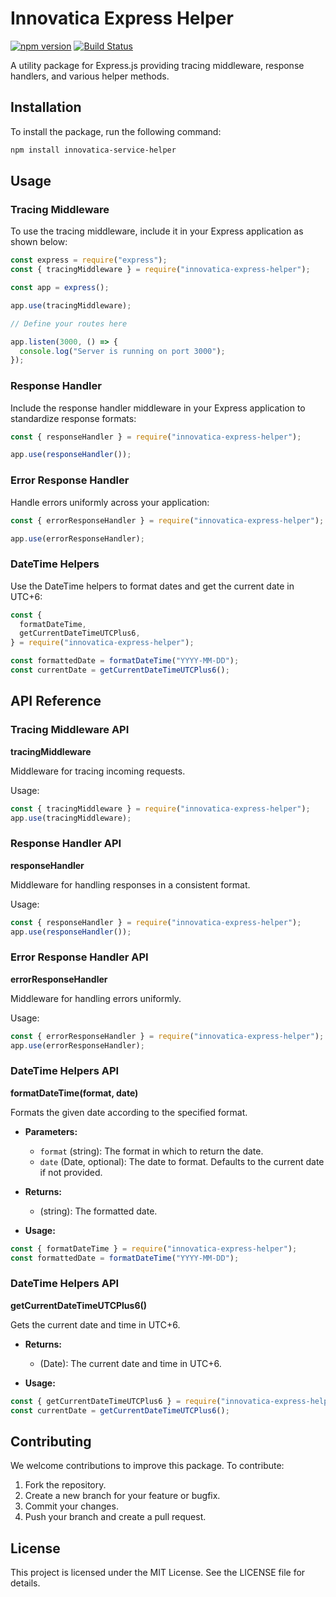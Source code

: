 # Innovatica Express Helper

[![npm version](https://badge.fury.io/js/innovatica-service-helper.svg)](https://badge.fury.io/js/innovatica-service-helper)
[![Build Status](https://github.com/Nahidjc/express-service-helper/actions/workflows/publish.yml/badge.svg)](https://github.com/Nahidjc/express-service-helper/actions)

A utility package for Express.js providing tracing middleware, response handlers, and various helper methods.

## Installation

To install the package, run the following command:

```bash
npm install innovatica-service-helper
```

## Usage

### Tracing Middleware

To use the tracing middleware, include it in your Express application as shown below:

```javascript
const express = require("express");
const { tracingMiddleware } = require("innovatica-express-helper");

const app = express();

app.use(tracingMiddleware);

// Define your routes here

app.listen(3000, () => {
  console.log("Server is running on port 3000");
});
```

### Response Handler

Include the response handler middleware in your Express application to standardize response formats:

```javascript
const { responseHandler } = require("innovatica-express-helper");

app.use(responseHandler());
```

### Error Response Handler

Handle errors uniformly across your application:

```javascript
const { errorResponseHandler } = require("innovatica-express-helper");

app.use(errorResponseHandler);
```

### DateTime Helpers

Use the DateTime helpers to format dates and get the current date in UTC+6:

```javascript
const {
  formatDateTime,
  getCurrentDateTimeUTCPlus6,
} = require("innovatica-express-helper");

const formattedDate = formatDateTime("YYYY-MM-DD");
const currentDate = getCurrentDateTimeUTCPlus6();
```

## API Reference

### Tracing Middleware API

**tracingMiddleware**

Middleware for tracing incoming requests.

Usage:

```javascript
const { tracingMiddleware } = require("innovatica-express-helper");
app.use(tracingMiddleware);
```

### Response Handler API

**responseHandler**

Middleware for handling responses in a consistent format.

Usage:

```javascript
const { responseHandler } = require("innovatica-express-helper");
app.use(responseHandler());
```

### Error Response Handler API

**errorResponseHandler**

Middleware for handling errors uniformly.

Usage:

```javascript
const { errorResponseHandler } = require("innovatica-express-helper");
app.use(errorResponseHandler);
```

### DateTime Helpers API

**formatDateTime(format, date)**

Formats the given date according to the specified format.

- **Parameters:**

  - `format` (string): The format in which to return the date.
  - `date` (Date, optional): The date to format. Defaults to the current date if not provided.

- **Returns:**

  - (string): The formatted date.

- **Usage:**

```javascript
const { formatDateTime } = require("innovatica-express-helper");
const formattedDate = formatDateTime("YYYY-MM-DD");
```

### DateTime Helpers API

**getCurrentDateTimeUTCPlus6()**

Gets the current date and time in UTC+6.

- **Returns:**

  - (Date): The current date and time in UTC+6.

- **Usage:**

```javascript
const { getCurrentDateTimeUTCPlus6 } = require("innovatica-express-helper");
const currentDate = getCurrentDateTimeUTCPlus6();
```

## Contributing

We welcome contributions to improve this package. To contribute:

1. Fork the repository.
2. Create a new branch for your feature or bugfix.
3. Commit your changes.
4. Push your branch and create a pull request.

## License

This project is licensed under the MIT License. See the LICENSE file for details.
